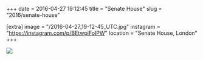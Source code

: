 +++
date = 2016-04-27 19:12:45
title = "Senate House"
slug = "2016/senate-house"

[extra]
image = "/2016-04-27_19-12-45_UTC.jpg"
instagram = "https://instagram.com/p/BEtwpiFoIPW"
location = "Senate House, London"
+++

<img src="/2016-04-27_19-12-45_UTC.jpg" />
